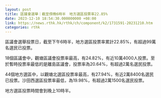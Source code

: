 ```yaml
---
layout: post
title: 區議會選舉｜截至傍晚6時半　地方選區投票率22.85%
date: 2023-12-10 18:54:30.000000000 +08:00
link: https://news.rthk.hk/rthk/ch/component/k2/1731591-20231210.htm
categories: rthk
---
```


區議會選舉投票日，截至下午6時半，地方選區投票率累計22.85%，有超過99萬名選民已投票。

18個區議會中，觀塘區議會投票率最高，有24.82%，有近10萬4000人投票。至於暫時投票率最低的是離島區議會，投票率為20.64%，有超過2萬名選民投票。

44個地方選區中，以觀塘北選區投票率最高，有27.94%，有近2萬8400名選民已投票。沙田西選區投票率最低，為19.98%，有超過2萬1500名選民投票。

地方選區投票時間會到晚上10時半。
